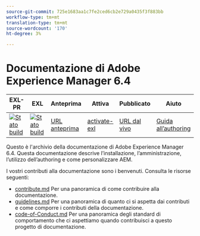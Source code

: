 ```yaml
---
source-git-commit: 725e1683aa1c7fe2ced6cb2e729a0435f3f883bb
workflow-type: tm+mt
translation-type: tm+mt
source-wordcount: '170'
ht-degree: 3%

---
```

# Documentazione di Adobe Experience Manager 6.4

| EXL-PR | EXL | Anteprima | Attiva | Pubblicato | Aiuto |
|--- |--- |--- |--- |--- |--- |
| [![Stato build](https://docs.ci.corp.adobe.com/view/exl-pr/job/experience-manager-64.en_pr-exl/badge/icon)](https://docs.ci.corp.adobe.com/view/exl-pr/job/experience-manager-64.en_pr-exl/lastBuild/) | [![Stato build](https://docs.ci.corp.adobe.com/view/exl-pr/job/experience-manager-64.en_exl/lastBuild/badge/icon)](https://docs.ci.corp.adobe.com/view/exl-pr/job/experience-manager-64.en_exl/lastBuild/lastBuild) | [URL anteprima](https://experienceleague.corp.adobe.com/docs/experience-manager-64/authoring/home.html?lang=en) | [activate-exl](https://docs.ci.corp.adobe.com/job/activate-exl/build/) | [URL dal vivo](https://experienceleague.adobe.com/docs/experience-manager-64/authoring/home.html?lang=en) | [Guida all’authoring](https://experienceleague.adobe.com/docs/authoring-guide-exl/using/home.html?lang=en) |

Questo è l&#39;archivio della documentazione di Adobe Experience Manager 6.4. Questa documentazione descrive l’installazione, l’amministrazione, l’utilizzo dell’authoring e come personalizzare AEM.

I vostri contributi alla documentazione sono i benvenuti. Consulta le risorse seguenti:

* [contribute.md](contributing.md) Per una panoramica di come contribuire alla documentazione.
* [guidelines.md](guidelines.md) Per una panoramica di quanto ci si aspetta dai contributi e come comporre i contributi della documentazione.
* [code-of-Conduct.md](code-of-conduct.md) Per una panoramica degli standard di comportamento che ci aspettiamo quando contribuisci a questo progetto di documentazione.
